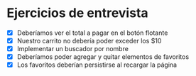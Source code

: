 # Ejercicios de entrevista

- [x] Deberíamos ver el total a pagar en el botón flotante
- [X] Nuestro carrito no debería poder exceder los $10
- [X] Implementar un buscador por nombre
- [X] Deberíamos poder agregar y quitar elementos de favoritos
- [X] Los favoritos deberían persistirse al recargar la página
